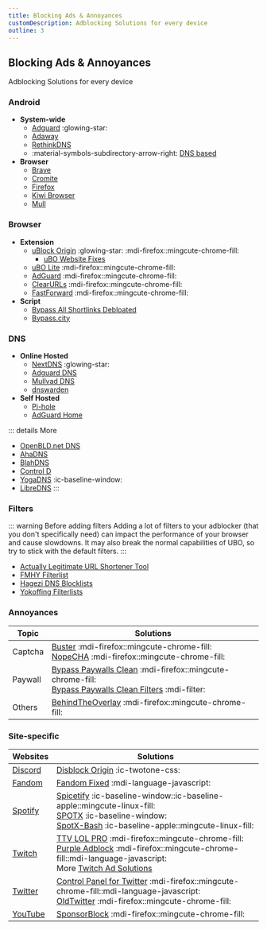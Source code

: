 ```yaml
---
title: Blocking Ads & Annoyances
customDescription: Adblocking Solutions for every device
outline: 3
---
```


## Blocking Ads & Annoyances
Adblocking Solutions for every device

### Android

- **System-wide**
  - [Adguard](https://adguard.com/en/welcome.html) :glowing-star:
  - [Adaway](https://adaway.org/)
  - [RethinkDNS](https://rethinkdns.com/)
  - :material-symbols-subdirectory-arrow-right: [DNS based](#dns)
- **Browser**
  - [Brave](https://play.google.com/store/apps/details?id=com.brave.browse)
  - [Cromite](https://github.com/uazo/cromite)
  - [Firefox](https://play.google.com/store/apps/details?id=org.mozilla.firefox)
  - [Kiwi Browser](https://play.google.com/store/apps/details?id=com.kiwibrowser.browser)
  - [Mull](https://github.com/Divested-Mobile/Mull-Fenix)


### Browser

- **Extension**
  - [uBlock Origin](https://github.com/gorhill/uBlock) :glowing-star: :mdi-firefox::mingcute-chrome-fill:
    - [uBO Website Fixes](https://old.reddit.com/r/uBlockOrigin/wiki/solutions/)
  - [uBO Lite](https://github.com/uBlockOrigin/uBOL-home) :mdi-firefox::mingcute-chrome-fill:
  - [AdGuard](https://adguard.com/en/adguard-browser-extension/overview.html) :mdi-firefox::mingcute-chrome-fill:
  - [ClearURLs](https://docs.clearurls.xyz/) :mdi-firefox::mingcute-chrome-fill:
  - [FastForward](https://fastforward.team/) :mdi-firefox::mingcute-chrome-fill:
- **Script**
  - [Bypass All Shortlinks Debloated](https://codeberg.org/Amm0ni4/bypass-all-shortlinks-debloated/)
  - [Bypass.city](https://bypass.city/how-to-install-userscript)


### DNS
- **Online Hosted**
  - [NextDNS](https://nextdns.io/) :glowing-star:
  - [Adguard DNS](https://adguard-dns.io/en/welcome.html)
  - [Mullvad DNS](https://mullvad.net/en/help/dns-over-https-and-dns-over-tls)
  - [dnswarden](https://dnswarden.com/index.html)
- **Self Hosted**
  - [Pi-hole](https://pi-hole.net/)
  - [AdGuard Home](https://github.com/AdguardTeam/AdGuardHome)

::: details More
- [OpenBLD.net DNS](https://openbld.net/)
- [AhaDNS](https://blitz-setup.ahadns.com/)
- [BlahDNS](https://blahdns.com/)
- [Control D](https://controld.com/free-dns)
- [YogaDNS](https://yogadns.com/) :ic-baseline-window:
- [LibreDNS](https://libredns.gr/)
:::

### Filters

::: warning Before adding filters
Adding a lot of filters to your adblocker (that you don't specifically need) can impact the performance of your browser and cause slowdowns. It may also break the normal capabilities of UBO, so try to stick with the default filters.
:::

- [Actually Legitimate URL Shortener Tool](https://github.com/DandelionSprout/adfilt/blob/master/LegitimateURLShortener.txt)
- [FMHY Filterlist](https://fmhy.github.io/FMHYFilterlist/site/index.html)
- [Hagezi DNS Blocklists](https://github.com/hagezi/dns-blocklists)
- [Yokoffing Filterlists](https://github.com/yokoffing/filterlists) 

### Annoyances

| Topic | Solutions |
|-|-|
| Captcha | [Buster](https://github.com/dessant/buster) :mdi-firefox::mingcute-chrome-fill: <br> [NopeCHA](https://nopecha.com/) :mdi-firefox::mingcute-chrome-fill: |
| Paywall | [Bypass Paywalls Clean](https://gitflic.ru/project/magnolia1234/bpc_updates) :mdi-firefox::mingcute-chrome-fill: <br> [Bypass Paywalls Clean Filters](https://gitflic.ru/project/magnolia1234/bypass-paywalls-clean-filters) :mdi-filter: |
| Others | [BehindTheOverlay](https://github.com/NicolaeNMV/BehindTheOverlay) :mdi-firefox::mingcute-chrome-fill: |


### Site-specific

| Websites | Solutions |
|-|-|
| [Discord](https://discord.com/) | [Disblock Origin](https://codeberg.org/AllPurposeMat/Disblock-Origin) :ic-twotone-css: |
| [Fandom](https://www.fandom.com/) | [Fandom Fixed](https://github.com/squabbled/FandomFixed) :mdi-language-javascript: |
| [Spotify](https://www.spotify.com/) |  [Spicetify](https://spicetify.app/) :ic-baseline-window::ic-baseline-apple::mingcute-linux-fill: <br> [SPOTX](https://github.com/SpotX-Official/SpotX) :ic-baseline-window: <br> [SpotX-Bash](https://github.com/SpotX-Official/SpotX-Bash) :ic-baseline-apple::mingcute-linux-fill: |
| [Twitch](https://www.twitch.tv/) | [TTV LOL PRO](https://github.com/younesaassila/ttv-lol-pro) :mdi-firefox::mingcute-chrome-fill: <br> [Purple Adblock](https://github.com/arthurbolsoni/Purple-adblock/) :mdi-firefox::mingcute-chrome-fill::mdi-language-javascript:  <br> More [Twitch Ad Solutions](https://github.com/pixeltris/TwitchAdSolutions/blob/master/full-list.md) |
| [Twitter](https://x.com/home) | [Control Panel for Twitter](https://github.com/insin/control-panel-for-twitter/) :mdi-firefox::mingcute-chrome-fill::mdi-language-javascript: <br> [OldTwitter](https://github.com/dimdenGD/OldTwitter) :mdi-firefox::mingcute-chrome-fill: |
| [YouTube](https://www.youtube.com/) | [SponsorBlock](https://sponsor.ajay.app/) :mdi-firefox::mingcute-chrome-fill: |
